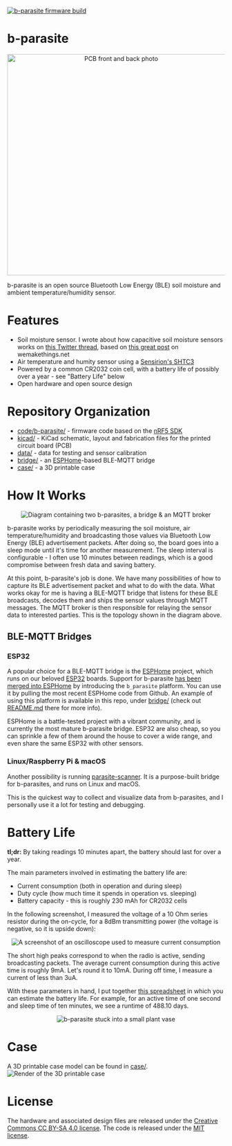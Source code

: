 [![b-parasite firmware build](https://github.com/rbaron/b-parasite/actions/workflows/b-parasite.yml/badge.svg?branch=main)](https://github.com/rbaron/b-parasite/actions/workflows/b-parasite.yml)

# b-parasite
<p align="center">
  <img src="img/resized/img1.jpg" width="512px" border="0" alt="PCB front and back photo" />
</p>

b-parasite is an open source Bluetooth Low Energy (BLE) soil moisture and ambient temperature/humidity sensor.

# Features
* Soil moisture sensor. I wrote about how capacitive soil moisture sensors works on [this Twitter thread](https://twitter.com/rbaron_/status/1367182806368071685), based on [this great post](https://wemakethings.net/2012/09/26/capacitance_measurement/) on wemakethings.net
* Air temperature and humity sensor using a [Sensirion's SHTC3](https://www.sensirion.com/en/environmental-sensors/humidity-sensors/digital-humidity-sensor-shtc3-our-new-standard-for-consumer-electronics/)
* Powered by a common CR2032 coin cell, with a battery life of possibly over a year - see "Battery Life" below
* Open hardware and open source design

# Repository Organization
* [code/b-parasite/](./code/b-parasite/) - firmware code based on the [nRF5 SDK](https://infocenter.nordicsemi.com/index.jsp?topic=%2Fstruct_sdk%2Fstruct%2Fsdk_nrf5_latest.html&cp=7_1)
* [kicad/](./kicad/) - KiCad schematic, layout and fabrication files for the printed circuit board (PCB)
* [data/](data/) - data for testing and sensor calibration
* [bridge/](bridge/) - an [ESPHome](https://github.com/esphome/esphome)-based BLE-MQTT bridge
* [case/](case/) - a 3D printable case

# How It Works
<p align="center">
  <img src="img/excalidraw/diagram.png" border="0" alt="Diagram containing two b-parasites, a bridge & an MQTT broker" />
</p>

b-parasite works by periodically measuring the soil moisture, air temperature/humidity and broadcasting those values via Bluetooth Low Energy (BLE) advertisement packets. After doing so, the board goes into a sleep mode until it's time for another measurement. The sleep interval is configurable - I often use 10 minutes between readings, which is a good compromise between fresh data and saving battery.

At this point, b-parasite's job is done. We have many possibilities of how to capture its BLE advertisement packet and what to do with the data. What works okay for me is having a BLE-MQTT bridge that listens for these BLE broadcasts, decodes them and ships the sensor values through MQTT messages. The MQTT broker is then responsible for relaying the sensor data to interested parties. This is the topology shown in the diagram above.

## BLE-MQTT Bridges
### ESP32
A popular choice for a BLE-MQTT bridge is the [ESPHome](https://github.com/esphome/esphome) project, which runs on our beloved [ESP32](https://www.espressif.com/en/products/socs/esp32) boards. Support for b-parasite [has been merged into ESPHome](https://github.com/esphome/esphome/pull/1666) by introducing the `b_parasite` platform. You can use it by pulling the most recent ESPHome code from Github. An example of using this platform is available in this repo, under [bridge/](bridge/) (check out [README.md](bridge/README.md) there for more info).

ESPHome is a battle-tested project with a vibrant community, and is currently the most mature b-parasite bridge. ESP32 are also cheap, so you can sprinkle a few of them around the house to cover a wide range, and even share the same ESP32 with other sensors.

### Linux/Raspberry Pi & macOS
Another possibility is running [parasite-scanner](https://github.com/rbaron/parasite-scanner). It is a purpose-built bridge for b-parasites, and runs on Linux and macOS.

This is the quickest way to collect and visualize data from b-parasites, and I personally use it a lot for testing and debugging.

# Battery Life
**tl;dr:** By taking readings 10 minutes apart, the battery should last for over a year.

The main parameters involved in estimating the battery life are:
* Current consumption (both in operation and during sleep)
* Duty cycle (how much time it spends in operation vs. sleeping)
* Battery capacity - this is roughly 230 mAh for CR2032 cells

In the following screenshot, I measured the voltage of a 10 Ohm series resistor during the on-cycle, for a 8dBm transmitting power (the voltage is negative, so it is upside down):

<p align="center">
  <img src="img/scope/8dbm-across-10ohm.png" border="0" alt="A screenshot of an oscilloscope used to measure current consumption" />
</p>

The short high peaks correspond to when the radio is active, sending broadcasting packets. The average current consumption during this active time is roughly 9mA. Let's round it to 10mA. During off time, I measure a current of less than 3uA.

With these parameters in hand, I put together [this spreadsheet](https://docs.google.com/spreadsheets/d/157JQiX20bGkTrlbvWbWRrs_WViL3MgVZffSCWRR7uAI/edit#gid=0) in which you can estimate the battery life. For example, for an active time of one second and sleep time of ten minutes, we see a runtime of 488.10 days.

<p align="center">
  <img src="img/resized/img2.jpg" border="0" alt="b-parasite stuck into a small plant vase" />
</p>

# Case
A 3D printable case model can be found in [case/](case/).
![Render of the 3D printable case](./img/case/screenshot.png)

# License
The hardware and associated design files are released under the [Creative Commons CC BY-SA 4.0 license](https://creativecommons.org/licenses/by-sa/4.0/).
The code is released under the [MIT license](https://opensource.org/licenses/MIT).